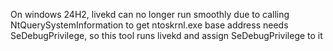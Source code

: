 On windows 24H2, livekd can no longer run smoothly due to calling 
NtQuerySystemInformation to get ntoskrnl.exe base address needs 
SeDebugPrivilege, so this tool runs livekd and assign SeDebugPrivilege 
to it
